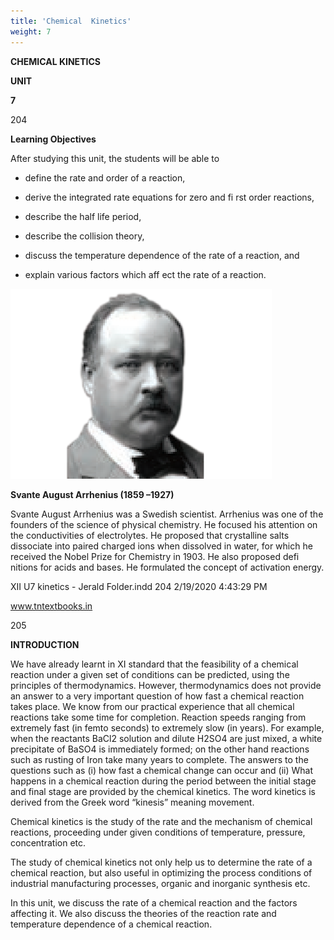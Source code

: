 ```yaml
---
title: 'Chemical  Kinetics'
weight: 7
---
```


**CHEMICAL KINETICS**

**UNIT**

**7**
  

204

**Learning Objectives**


After studying this unit, the students will be able to

* define the rate and order of a reaction,

* derive the integrated rate equations for zero and fi rst order reactions,

* describe the half life period,

* describe the collision theory,

* discuss the temperature dependence of the rate of a reaction, and

* explain various factors which aff ect the rate of a reaction.


![alt text](Svante.png)

**Svante August Arrhenius (1859 –1927)**

Svante August Arrhenius was a Swedish scientist. Arrhenius was one of the founders of the science of physical chemistry. He focused his attention on the conductivities of electrolytes. He proposed that crystalline salts dissociate into paired charged ions when dissolved in water, for which he received the Nobel Prize for Chemistry in 1903. He also proposed defi nitions for acids and bases. He formulated the concept of activation energy.

XII U7 kinetics - Jerald Folder.indd 204 2/19/2020 4:43:29 PM

www.tntextbooks.in




  

205

**INTRODUCTION**

We have already learnt in XI standard that the feasibility of a chemical reaction under a given set of conditions can be predicted, using the principles of thermodynamics. However, thermodynamics does not provide an answer to a very important question of how fast a chemical reaction takes place. We know from our practical experience that all chemical reactions take some time for completion. Reaction speeds ranging from extremely fast (in femto seconds) to extremely slow (in years). For example, when the reactants BaCl2 solution and dilute H2SO4 are just mixed, a white precipitate of BaSO4 is immediately formed; on the other hand reactions such as rusting of Iron take many years to complete. The answers to the questions such as (i) how fast a chemical change can occur and (ii) What happens in a chemical reaction during the period between the initial stage and final stage are provided by the chemical kinetics. The word kinetics is derived from the Greek word “kinesis” meaning movement.

Chemical kinetics is the study of the rate and the mechanism of chemical reactions, proceeding under given conditions of temperature, pressure, concentration etc.

The study of chemical kinetics not only help us to determine the rate of a chemical reaction, but also useful in optimizing the process conditions of industrial manufacturing processes, organic and inorganic synthesis etc.

In this unit, we discuss the rate of a chemical reaction and the factors affecting it. We also discuss the theories of the reaction rate and temperature dependence of a chemical reaction.